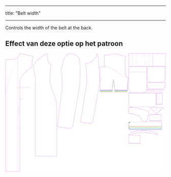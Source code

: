 - - -
title: "Belt width"
- - -

Controls the width of the belt at the back.

## Effect van deze optie op het patroon

![This image shows the effect of this option by superimposing several variants that have a different value for this option](carlita_beltwidth_sample.svg "Effect of this option on the pattern")
